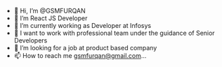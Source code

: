 - 👋 Hi, I’m @GSMFURQAN
- 👀 I’m React JS Developer
- 🌱 I’m currently working as Developer at Infosys
- 💼 I want to work with professional team under the guidance of Senior Developers
- 🏬 I’m looking for a job at product based company
- 📫 How to reach me gsmfurqan@gmail.com...

<!---
GSMFURQAN/GSMFURQAN is a ✨ special ✨ repository because its `README.md` (this file) appears on your GitHub profile.
You can click the Preview link to take a look at your changes.
--->
